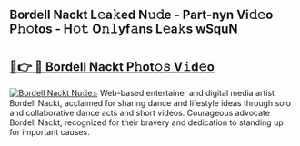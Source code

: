 ## Bordell Nackt L𝚎a𝚔ed N𝚞𝚍e - Part-nyn Vi𝚍𝚎o P𝚑𝚘tos - H𝚘𝚝 O𝚗𝚕yf𝚊ns L𝚎a𝚔s wSquN

# <h2><a href="http://kfd2wnm.oniu.top/?m=Bordell+Nackt">🔗👉 🔴 Bordell Nackt P𝚑ot𝚘𝚜 V𝚒d𝚎o</a></h2>

[![Bordell Nackt Nu𝚍e𝚜](https://i.imgur.com/0qMVB7G.gif)](http://kfd2wnm.oniu.top/?m=Bordell+Nackt)
Web-based entertainer and digital media artist Bordell Nackt, acclaimed for sharing dance and lifestyle ideas through solo and collaborative dance acts and short videos. Courageous advocate Bordell Nackt, recognized for their bravery and dedication to standing up for important causes.  

